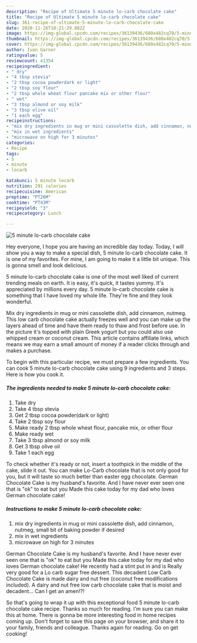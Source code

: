 ```yaml
---
description: "Recipe of Ultimate 5 minute lo-carb chocolate cake"
title: "Recipe of Ultimate 5 minute lo-carb chocolate cake"
slug: 361-recipe-of-ultimate-5-minute-lo-carb-chocolate-cake
date: 2020-11-26T10:21:29.082Z
image: https://img-global.cpcdn.com/recipes/36139436/680x482cq70/5-minute-lo-carb-chocolate-cake-recipe-main-photo.jpg
thumbnail: https://img-global.cpcdn.com/recipes/36139436/680x482cq70/5-minute-lo-carb-chocolate-cake-recipe-main-photo.jpg
cover: https://img-global.cpcdn.com/recipes/36139436/680x482cq70/5-minute-lo-carb-chocolate-cake-recipe-main-photo.jpg
author: Ivan Garner
ratingvalue: 5
reviewcount: 41354
recipeingredient:
- " dry"
- "4 tbsp stevia"
- "2 tbsp cocoa powderdark or light"
- "2 tbsp soy flour"
- "2 tbsp whole wheat flour pancake mix or other flour"
- " wet"
- "3 tbsp almond or soy milk"
- "3 tbsp olive oil"
- "1 each egg"
recipeinstructions:
- "mix dry ingredients in mug or mini cassolette dish, add cinnamon, nutmeg, small bit of baking powder if desired"
- "mix in wet ingredients"
- "microwave on high for 3 minutes"
categories:
- Recipe
tags:
- 5
- minute
- locarb

katakunci: 5 minute locarb 
nutrition: 291 calories
recipecuisine: American
preptime: "PT26M"
cooktime: "PT43M"
recipeyield: "3"
recipecategory: Lunch

---
```



![5 minute lo-carb chocolate cake](https://img-global.cpcdn.com/recipes/36139436/680x482cq70/5-minute-lo-carb-chocolate-cake-recipe-main-photo.jpg)

Hey everyone, I hope you are having an incredible day today. Today, I will show you a way to make a special dish, 5 minute lo-carb chocolate cake. It is one of my favorites. For mine, I am going to make it a little bit unique. This is gonna smell and look delicious.

5 minute lo-carb chocolate cake is one of the most well liked of current trending meals on earth. It is easy, it's quick, it tastes yummy. It's appreciated by millions every day. 5 minute lo-carb chocolate cake is something that I have loved my whole life. They're fine and they look wonderful.

Mix dry ingredients in mug or mini cassolette dish, add cinnamon, nutmeg. This low carb chocolate cake actually freezes well and you can make up the layers ahead of time and have them ready to thaw and frost before use. In the picture it&#39;s topped with plain Greek yogurt but you could also use whipped cream or coconut cream. This article contains affiliate links, which means we may earn a small amount of money if a reader clicks through and makes a purchase.


To begin with this particular recipe, we must prepare a few ingredients. You can cook 5 minute lo-carb chocolate cake using 9 ingredients and 3 steps. Here is how you cook it.

<!--inarticleads1-->

##### The ingredients needed to make 5 minute lo-carb chocolate cake:

1. Take  dry
1. Take 4 tbsp stevia
1. Get 2 tbsp cocoa powder(dark or light)
1. Take 2 tbsp soy flour
1. Make ready 2 tbsp whole wheat flour, pancake mix, or other flour
1. Make ready  wet
1. Take 3 tbsp almond or soy milk
1. Get 3 tbsp olive oil
1. Take 1 each egg


To check whether it&#39;s ready or not, insert a toothpick in the middle of the cake, slide it out. You can make Lo-Carb chocolate that is not only good for you, but it will taste so much better than easter egg chocolate. German Chocolate Cake is my husband&#39;s favorite. And I have never ever seen one that is &#34;ok&#34; to eat but you Made this cake today for my dad who loves German chocolate cake! 

<!--inarticleads2-->

##### Instructions to make 5 minute lo-carb chocolate cake:

1. mix dry ingredients in mug or mini cassolette dish, add cinnamon, nutmeg, small bit of baking powder if desired
1. mix in wet ingredients
1. microwave on high for 3 minutes


German Chocolate Cake is my husband&#39;s favorite. And I have never ever seen one that is &#34;ok&#34; to eat but you Made this cake today for my dad who loves German chocolate cake! He recently had a stint put in and is Really very good for a Lo carb sugar free dessert. This decadent Low Carb Chocolate Cake is made dairy and nut free (coconut free modifications included). A dairy and nut free low carb chocolate cake that is moist and decadent… Can I get an amen!?! 

So that's going to wrap it up with this exceptional food 5 minute lo-carb chocolate cake recipe. Thanks so much for reading. I'm sure you can make this at home. There is gonna be more interesting food in home recipes coming up. Don't forget to save this page on your browser, and share it to your family, friends and colleague. Thanks again for reading. Go on get cooking!
